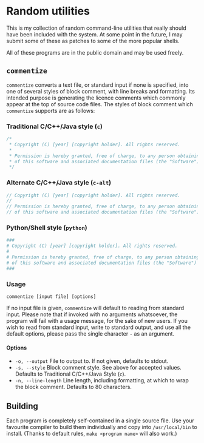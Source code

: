 # Random utilities

This is my collection of random command-line utilities that really should have
been included with the system. At some point in the future, I may submit some
of these as patches to some of the more popular shells.

All of these programs are in the public domain and may be used freely.

## `commentize`

`commentize` converts a text file, or standard input if none is specified,
into one of several styles of block comment, with line breaks and formatting.
Its intended purpose is generating the licence comments which commonly appear
at the top of source code files. The styles of block comment which `commentize`
supports are as follows:

### Traditional C/C++/Java style (`c`)
```c
/*
 * Copyright (C) [year] [copyright holder]. All rights reserved.
 *
 * Permission is hereby granted, free of charge, to any person obtaining a copy
 * of this software and associated documentation files (the "Software") ...
 */
```

### Alternate C/C++/Java style (`c-alt`)
```c
// Copyright (C) [year] [copyright holder]. All rights reserved.
//
// Permission is hereby granted, free of charge, to any person obtaining a copy
// of this software and associated documentation files (the "Software") ...
```

### Python/Shell style (`python`)
```python
###
# Copyright (C) [year] [copyright holder]. All rights reserved.
#
# Permission is hereby granted, free of charge, to any person obtaining a copy
# of this software and associated documentation files (the "Software") ...
###
```

### Usage

`commentize [input file] [options]`

If no input file is given, `commentize` will default to reading from standard
input. Please note that if invoked with no arguments whatsoever, the program
will fail with a usage message, for the sake of new users. If you wish to read
from standard input, write to standard output, and use all the default options,
please pass the single character `-` as an argument.

#### Options
  * `-o, --output` File to output to. If not given, defaults to stdout.
  * `-s, --style` Block comment style. See above for accepted values. Defaults
    to Traditional C/C++/Java Style (`c`).
  * `-n, --line-length` Line length, including formatting, at which to wrap
    the block comment. Defaults to 80 characters.

## Building

Each program is completely self-contained in a single source file. Use your
favourite compiler to build them individually and copy into `/usr/local/bin`
to install. (Thanks to default rules, `make <program name>` will also work.)

